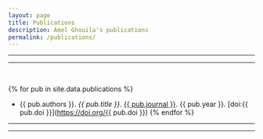 ```yaml
---
layout: page
title: Publications
description: Amel Ghouila's publications
permalink: /publications/
---
```


***
***
<br>

{% for pub in site.data.publications %}
- {{ pub.authors }}. *{{ pub.title }}*. <u>{{ pub.journal }}</u>. {{ pub.year }}. [doi:{{ pub.doi }}](https://doi.org/{{ pub.doi }})
{% endfor %}

***
***

